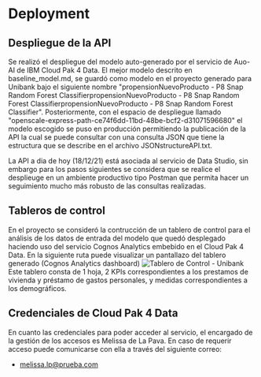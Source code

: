 # Deployment


Despliegue de la API
----
Se realizó el despliegue del modelo auto-generado por el servicio de Auo-AI de IBM Cloud Pak 4 Data. El mejor modelo descrito en baseline_model.md, se guardó como
modelo en el proyecto generado para Unibank bajo el siguiente nombre "propensionNuevoProducto - P8 Snap Random Forest ClassifierpropensionNuevoProducto - P8 Snap Random Forest ClassifierpropensionNuevoProducto - P8 Snap Random Forest Classifier". Posteriormente, 
con el espacio de despliegue llamado "openscale-express-path-ce74f6dd-11bd-48be-bcf2-d31071596680" el modelo escogido se puso en producción permitiendo 
la publicación de la API la cual se puede consultar con una consulta JSON que tiene la estructura que se describe en el archivo JSONstructureAPI.txt.

La API a dia de hoy (18/12/21) está asociada al servicio de Data Studio, sin embargo para los pasos siguientes se considera que se realice el desplieuge en un
ambiente productivo tipo Postman que permita hacer un seguimiento mucho más robusto de las consultas realizadas.


Tableros de control
----
En el proyecto se consideró la contrucción de un tablero de control para el análisis de los datos de entrada del modelo que quedó desplegado haciendo uso del
servicio Cognos Analytics embebido en el Cloud Pak 4 Data. En la siguiente ruta puede visualizar un pantallazo del tablero generado (Cognos Analytics dashboard)
![Tablero de Control - Unibank](/home/kdj/tdsp_template/docs/deployment/dashboard_example.jpeg)
Este tablero consta de 1 hoja, 2 KPIs correspondientes a los prestamos de vivienda y préstamo de gastos personales, y medidas correspondientes a los demográficos.


Credenciales de Cloud Pak 4 Data
----
En cuanto las credenciales para poder acceder al servicio, el encargado de la gestión de los accesos es Melissa de La Pava.
En caso de requerir acceso puede comunicarse con ella a través del siguiente correo:

- melissa.lp@prueba.com 


